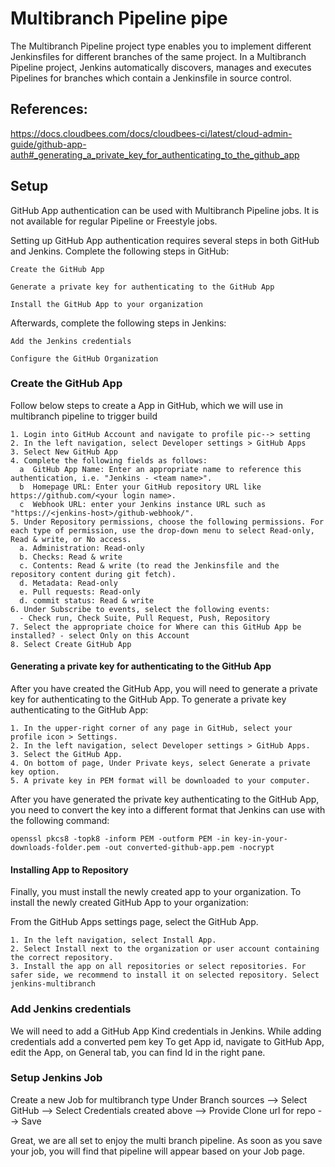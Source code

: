 # Multibranch Pipeline pipe  

The Multibranch Pipeline project type enables you to implement different Jenkinsfiles for different branches of the same project. In a Multibranch Pipeline project, Jenkins automatically discovers, manages and executes Pipelines for branches which contain a Jenkinsfile in source control.

## References:
https://docs.cloudbees.com/docs/cloudbees-ci/latest/cloud-admin-guide/github-app-auth#_generating_a_private_key_for_authenticating_to_the_github_app

## Setup

GitHub App authentication can be used with Multibranch Pipeline jobs. It is not available for regular Pipeline or Freestyle jobs.

Setting up GitHub App authentication requires several steps in both GitHub and Jenkins. Complete the following steps in GitHub:

    Create the GitHub App

    Generate a private key for authenticating to the GitHub App

    Install the GitHub App to your organization

Afterwards, complete the following steps in Jenkins:

    Add the Jenkins credentials

    Configure the GitHub Organization

### Create the GitHub App

Follow below steps to create a App in GitHub, which we will use in multibranch pipeline to trigger build
```
1. Login into GitHub Account and navigate to profile pic--> setting
2. In the left navigation, select Developer settings > GitHub Apps
3. Select New GitHub App
4. Complete the following fields as follows:
  a  GitHub App Name: Enter an appropriate name to reference this authentication, i.e. "Jenkins - <team name>".
  b  Homepage URL: Enter your GitHub repository URL like https://github.com/<your login name>.
  c  Webhook URL: enter your Jenkins instance URL such as "https://<jenkins-host>/github-webhook/".
5. Under Repository permissions, choose the following permissions. For each type of permission, use the drop-down menu to select Read-only, Read & write, or No access.
  a. Administration: Read-only
  b. Checks: Read & write
  c. Contents: Read & write (to read the Jenkinsfile and the repository content during git fetch).
  d. Metadata: Read-only
  e. Pull requests: Read-only
  d. commit status: Read & write
6. Under Subscribe to events, select the following events:
  - Check run, Check Suite, Pull Request, Push, Repository
7. Select the appropriate choice for Where can this GitHub App be installed? - select Only on this Account
8. Select Create GitHub App
```

#### Generating a private key for authenticating to the GitHub App


After you have created the GitHub App, you will need to generate a private key for authenticating to the GitHub App.
To generate a private key authenticating to the GitHub App:
```
1. In the upper-right corner of any page in GitHub, select your profile icon > Settings.
2. In the left navigation, select Developer settings > GitHub Apps.
3. Select the GitHub App.
4. On bottom of page, Under Private keys, select Generate a private key option.
5. A private key in PEM format will be downloaded to your computer.
```
After you have generated the private key authenticating to the GitHub App, you need to convert the key into a different format that Jenkins can use with the following command:
```
openssl pkcs8 -topk8 -inform PEM -outform PEM -in key-in-your-downloads-folder.pem -out converted-github-app.pem -nocrypt
```

#### Installing App to Repository


Finally, you must install the newly created app to your organization.
To install the newly created GitHub App to your organization:


From the GitHub Apps settings page, select the GitHub App.
```
1. In the left navigation, select Install App.
2. Select Install next to the organization or user account containing the correct repository.
3. Install the app on all repositories or select repositories. For safer side, we recommend to install it on selected repository. Select jenkins-multibranch
```

### Add Jenkins credentials
We will need to add a GitHub App Kind credentials in Jenkins. While adding credentials add a converted pem key
To get App id, navigate to GitHub App, edit the App, on General tab, you can find Id in the right pane.



### Setup Jenkins Job
Create a new Job for multibranch type
Under Branch sources --> Select GitHub --> Select Credentials created above --> Provide Clone url for repo --> Save


Great, we are all set to enjoy the multi branch pipeline. As soon as you save your job, you will find that pipeline will appear based on your Job page.


